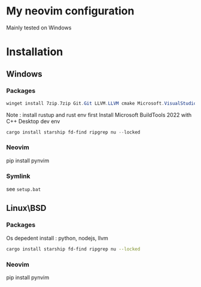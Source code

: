 My neovim configuration
====================

Mainly tested on Windows

# Installation

## Windows

### Packages
```powershell
winget install 7zip.7zip Git.Git LLVM.LLVM cmake Microsoft.VisualStudio.2022.BuildTools Microsoft.PowerShell Python.Python.3.10 OpenJS.NodeJS Neovim.Neovim wez.wezterm Alacritty.Alacritty
```

Note : install rustup and rust env first
Install Microsoft BuildTools 2022 with C++ Desktop dev env

```powershell
cargo install starship fd-find ripgrep nu --locked
```

### Neovim
pip install pynvim

### Symlink
see `setup.bat`

## Linux\BSD

### Packages
Os depedent install : python, nodejs, llvm

```sh
cargo install starship fd-find ripgrep nu --locked
```

### Neovim
pip install pynvim
